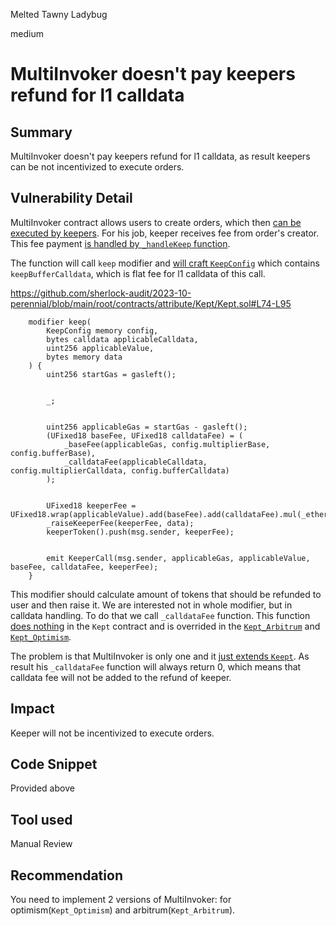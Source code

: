Melted Tawny Ladybug

medium

# MultiInvoker doesn't pay keepers refund for l1 calldata

## Summary
MultiInvoker doesn't pay keepers refund for l1 calldata, as result keepers can be not incentivized to execute orders.
## Vulnerability Detail
MultiInvoker contract allows users to create orders, which then [can be executed by keepers](https://github.com/sherlock-audit/2023-10-perennial/blob/main/perennial-v2/packages/perennial-extensions/contracts/MultiInvoker.sol#L149). For his job, keeper receives fee from order's creator. This fee payment [is handled by `_handleKeep` function](https://github.com/sherlock-audit/2023-10-perennial/blob/main/perennial-v2/packages/perennial-extensions/contracts/MultiInvoker.sol#L446).

The function will call `keep` modifier and [will craft `KeepConfig`](https://github.com/sherlock-audit/2023-10-perennial/blob/main/perennial-v2/packages/perennial-extensions/contracts/MultiInvoker.sol#L473-L478) which contains `keepBufferCalldata`, which is flat fee for l1 calldata of this call.

https://github.com/sherlock-audit/2023-10-perennial/blob/main/root/contracts/attribute/Kept/Kept.sol#L74-L95
```solidity
    modifier keep(
        KeepConfig memory config,
        bytes calldata applicableCalldata,
        uint256 applicableValue,
        bytes memory data
    ) {
        uint256 startGas = gasleft();


        _;


        uint256 applicableGas = startGas - gasleft();
        (UFixed18 baseFee, UFixed18 calldataFee) = (
            _baseFee(applicableGas, config.multiplierBase, config.bufferBase),
            _calldataFee(applicableCalldata, config.multiplierCalldata, config.bufferCalldata)
        );


        UFixed18 keeperFee = UFixed18.wrap(applicableValue).add(baseFee).add(calldataFee).mul(_etherPrice());
        _raiseKeeperFee(keeperFee, data);
        keeperToken().push(msg.sender, keeperFee);


        emit KeeperCall(msg.sender, applicableGas, applicableValue, baseFee, calldataFee, keeperFee);
    }
```

This modifier should calculate amount of tokens that should be refunded to user and then raise it. We are interested not in whole modifier, but in calldata handling. To do that we call `_calldataFee` function. This function [does nothing](https://github.com/sherlock-audit/2023-10-perennial/blob/main/root/contracts/attribute/Kept/Kept.sol#L42-L46) in the `Kept` contract and is overrided in the [`Kept_Arbitrum`](https://github.com/sherlock-audit/2023-10-perennial/blob/main/root/contracts/attribute/Kept/Kept_Arbitrum.sol#L21-L32) and [`Kept_Optimism`](https://github.com/sherlock-audit/2023-10-perennial/blob/main/root/contracts/attribute/Kept/Kept_Optimism.sol#L20-L31).

The problem is that MultiInvoker is only one and it [just extends `Keept`](https://github.com/sherlock-audit/2023-10-perennial/blob/main/perennial-v2/packages/perennial-extensions/contracts/MultiInvoker.sol#L19C41-L19C46). As result his `_calldataFee` function will always return 0, which means that calldata fee will not be added to the refund of keeper.
## Impact
Keeper will not be incentivized to execute orders.
## Code Snippet
Provided above
## Tool used

Manual Review

## Recommendation
You need to implement 2 versions of MultiInvoker: for optimism(`Kept_Optimism`) and arbitrum(`Kept_Arbitrum`). 